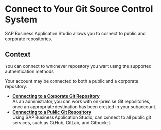 <!-- loioe7a42bcb9d124b43be7e396b11d5e808 -->

# Connect to Your Git Source Control System

SAP Business Application Studio allows you to connect to public and corporate repositories.



## Context

You can connect to whichever repository you want using the supported authentication methods.

Your account may be connected to both a public and a corporate repository.

-   **[Connecting to a Corporate Git Repository](Connecting_to_a_Corporate_Git_Repository_d54ddfc.md "As an administrator, you can work with on premise Git repositories once an appropriate
		destination has been created in your subaccount.")**  
As an administrator, you can work with on-premise Git repositories, once an appropriate destination has been created in your subaccount.
-   **[Connecting to a Public Git Repository](Connecting_to_a_Public_Git_Repository_a47db8b.md "Using SAP Business Application Studio, can connect
		to all public git services, such as GitHub, GitLab, and Gitbucket.")**  
Using SAP Business Application Studio, can connect to all public git services, such as GitHub, GitLab, and Gitbucket.


